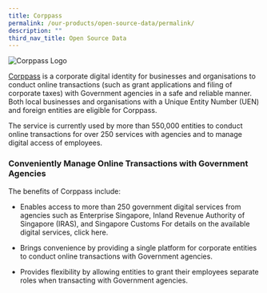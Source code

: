 ```yaml
---
title: Corppass
permalink: /our-products/open-source-data/permalink/
description: ""
third_nav_title: Open Source Data
---
```

![Corppass Logo](https://d33wubrfki0l68.cloudfront.net/1dbe31524355ad12f3ccdd34d3df2afb8ae3afad/94343/images/programmes/products-and-services/corppass_new2.png)

[Corppass](http://www.corppass.gov.sg/) is a corporate digital identity for businesses and organisations to conduct online transactions (such as grant applications and filing of corporate taxes) with Government agencies in a safe and reliable manner. Both local businesses and organisations with a Unique Entity Number (UEN) and foreign entities are eligible for Corppass.

The service is currently used by more than 550,000 entities to conduct online transactions for over 250 services with agencies and to manage digital access of employees.

### **Conveniently Manage Online Transactions with Government Agencies**

The benefits of Corppass include:

*   Enables access to more than 250 government digital services from agencies such as Enterprise Singapore, Inland Revenue Authority of Singapore (IRAS), and Singapore Customs For details on the available digital services, click here.
    
*   Brings convenience by providing a single platform for corporate entities to conduct online transactions with Government agencies.
    
*   Provides flexibility by allowing entities to grant their employees separate roles when transacting with Government agencies.
    

[](mailto:?Subject=Corppass&Body=%20https://www.tech.gov.sg/products-and-services/corppass/)

[](http://www.facebook.com/sharer.php?u=https://www.tech.gov.sg/products-and-services/corppass/)

[](https://www.linkedin.com/sharing/share-offsite/?url=https://www.tech.gov.sg/products-and-services/corppass/&title=Corppass)